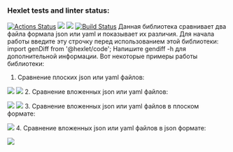 ### Hexlet tests and linter status:
[![Actions Status](https://github.com/LarendsD/backend-project-lvl2/workflows/hexlet-check/badge.svg)](https://github.com/LarendsD/backend-project-lvl2/actions)
<a href="https://codeclimate.com/github/LarendsD/backend-project-lvl2/maintainability"><img src="https://api.codeclimate.com/v1/badges/4c990e456b902e949ff6/maintainability" /></a>
<a href="https://codeclimate.com/github/LarendsD/backend-project-lvl2/test_coverage"><img src="https://api.codeclimate.com/v1/badges/4c990e456b902e949ff6/test_coverage" /></a>
[![Build Status](https://app.travis-ci.com/LarendsD/backend-project-lvl2.svg?branch=main)](https://app.travis-ci.com/LarendsD/backend-project-lvl2)
Данная библиотека сравнивает два файла формала json или yaml и показывает их различия. Для начала работы введите эту строчку перед использованием этой библиотеки:
import genDiff from '@hexlet/code';
Напишите gendiff -h для дополнительной информации.
Вот некоторые примеры работы библиотеки:
1. Сравнение плоских json или yaml файлов:

<a href="https://asciinema.org/a/462554" target="_blank"><img src="https://asciinema.org/a/462554.svg" /></a>
<a href="https://asciinema.org/a/463305" target="_blank"><img src="https://asciinema.org/a/463305.svg" /></a>
2. Сравнение вложенных json или yaml файлов:

<a href="https://asciinema.org/a/465602" target="_blank"><img src="https://asciinema.org/a/465602.svg" /></a>
<a href="https://asciinema.org/a/465607" target="_blank"><img src="https://asciinema.org/a/465607.svg" /></a>
3. Сравнение вложенных json или yaml файлов в плоском формате:

<a href="https://asciinema.org/a/467417" target="_blank"><img src="https://asciinema.org/a/467417.svg" /></a>
4. Сравнение вложенных json или yaml файлов в json формате:

<a href="https://asciinema.org/a/468093" target="_blank"><img src="https://asciinema.org/a/468093.svg" /></a>
